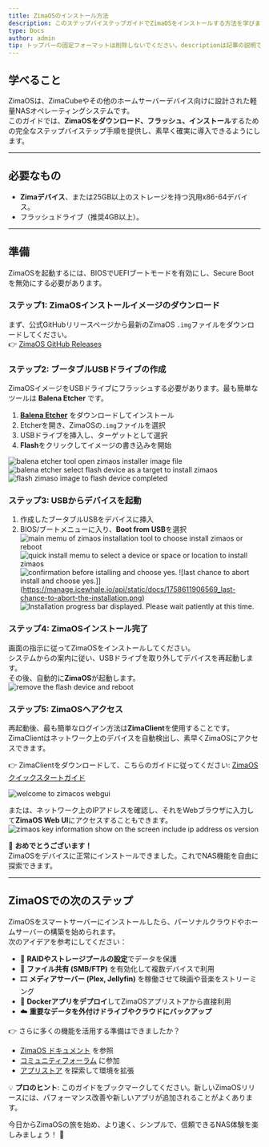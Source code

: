 ```yaml
---
title: ZimaOSのインストール方法  
description: このステップバイステップガイドでZimaOSをインストールする方法を学びましょう。イメージのダウンロード、USBへのフラッシュ、インストール手順、そしてZimaClientまたはIPアドレス経由でのログイン方法を含みます。  
type: Docs  
author: admin  
tip: トップバーの固定フォーマットは削除しないでください。descriptionは記事の説明です。未入力の場合は本文冒頭の段落が自動的に抽出されます。  
---
```


## 学べること
ZimaOSは、ZimaCubeやその他のホームサーバーデバイス向けに設計された軽量NASオペレーティングシステムです。  
このガイドでは、**ZimaOSをダウンロード、フラッシュ、インストール**するための完全なステップバイステップ手順を提供し、素早く確実に導入できるようにします。

---

## 必要なもの
- **Zimaデバイス**、または25GB以上のストレージを持つ汎用x86-64デバイス。  
- フラッシュドライブ（推奨4GB以上）。  

---

## 準備
ZimaOSを起動するには、BIOSでUEFIブートモードを有効にし、Secure Bootを無効にする必要があります。  

### ステップ1: ZimaOSインストールイメージのダウンロード
まず、公式GitHubリリースページから最新のZimaOS `.img`ファイルをダウンロードしてください。  
👉 [ZimaOS GitHub Releases](https://github.com/IceWhaleTech/ZimaOS/releases)

### ステップ2: ブータブルUSBドライブの作成
ZimaOSイメージをUSBドライブにフラッシュする必要があります。最も簡単なツールは **Balena Etcher** です。  

1. [**Balena Etcher**](https://etcher.balena.io/#download-etcher) をダウンロードしてインストール  
2. Etcherを開き、ZimaOSの`.img`ファイルを選択  
3. USBドライブを挿入し、ターゲットとして選択  
4. **Flash**をクリックしてイメージの書き込みを開始  

![balena etcher tool open zimaos installer image file](https://manage.icewhale.io/api/static/docs/1758610770697_open-balenaetcher-and-mount-zimaos-installer-img.png)
![balena etcher select flash device as a target to install zimaos](https://manage.icewhale.io/api/static/docs/1758610775577_select-target-usb-device-for-zimaos-image.png)
![flash zimaso image to flash device completed](https://manage.icewhale.io/api/static/docs/1758610785477_flash-zimaos-installer-img-completed.png)

### ステップ3: USBからデバイスを起動
1. 作成したブータブルUSBをデバイスに挿入  
2. BIOS/ブートメニューに入り、**Boot from USB**を選択  
![main memu of zimaos installation tool to choose install zimaos or reboot](https://manage.icewhale.io/api/static/docs/1758611834229_select-boot-to-install-zimaos.png)
![quick install memu to select a device or space or location to install zimaos](https://manage.icewhale.io/api/static/docs/1758611857595_select-space-to-install-zimaos.png)
![confirmation before istalling and choose yes.](https://manage.icewhale.io/api/static/docs/1758611899595_confirmaton-before-install.png)
![last chance to abort install and choose yes.]](https://manage.icewhale.io/api/static/docs/1758611906569_last-chance-to-abort-the-installation.png)
![Installation progress bar displayed. Please wait patiently at this time.](https://manage.icewhale.io/api/static/docs/1758611912717_installing.png)

### ステップ4: ZimaOSインストール完了
画面の指示に従ってZimaOSをインストールしてください。  
システムからの案内に従い、USBドライブを取り外してデバイスを再起動します。  
その後、自動的に**ZimaOS**が起動します。  
![remove the flash device and reboot](https://manage.icewhale.io/api/static/docs/1758613053107_installation-zimaos-done.png)

### ステップ5: ZimaOSへアクセス
再起動後、最も簡単なログイン方法は**ZimaClient**を使用することです。ZimaClientはネットワーク上のデバイスを自動検出し、素早くZimaOSにアクセスできます。  

👉 ZimaClientをダウンロードして、こちらのガイドに従ってください: [ZimaOS クイックスタートガイド](https://www.zimaspace.com/docs/zimaos/Get-Started)  

![welcome to zimacos webgui](https://manage.icewhale.io/api/static/docs/1758611011147_Zimaos-webUI.png)

または、ネットワーク上のIPアドレスを確認し、それをWebブラウザに入力して**ZimaOS Web UI**にアクセスすることもできます。  
![zimaos key information show on the screen include ip address os version](https://manage.icewhale.io/api/static/docs/1758611045998_zimaos-Information-Display-Interface.png)

🎉 **おめでとうございます！**  
ZimaOSをデバイスに正常にインストールできました。これでNAS機能を自由に探索できます。  

---

## ZimaOSでの次のステップ

ZimaOSをスマートサーバーにインストールしたら、パーソナルクラウドやホームサーバーの構築を始められます。  
次のアイデアを参考にしてください：  

- 🔧 **RAIDやストレージプールの設定**でデータを保護  
- 📂 **ファイル共有 (SMB/FTP)** を有効化して複数デバイスで利用  
- 🎞️ **メディアサーバー (Plex, Jellyfin)** を稼働させて映画や音楽をストリーミング  
- 🐳 **Dockerアプリをデプロイ**してZimaOSアプリストアから直接利用  
- ☁️ **重要なデータを外付けドライブやクラウドにバックアップ**  

👉 さらに多くの機能を活用する準備はできましたか？  
- [ZimaOS ドキュメント](https://www.zimaspace.com/docs/zimaos/Romote-Access) を参照  
- [コミュニティフォーラム](https://community.zimaspace.com/) に参加  
- [アプリストア](https://awesome.casaos.io/content/3rd-party-app-stores/list.html) を探索して環境を拡張  

💡 **プロのヒント**: このガイドをブックマークしてください。新しいZimaOSリリースには、パフォーマンス改善や新しいアプリが追加されることがよくあります。  

今日からZimaOSの旅を始め、より速く、シンプルで、信頼できるNAS体験を楽しみましょう！ 🚀